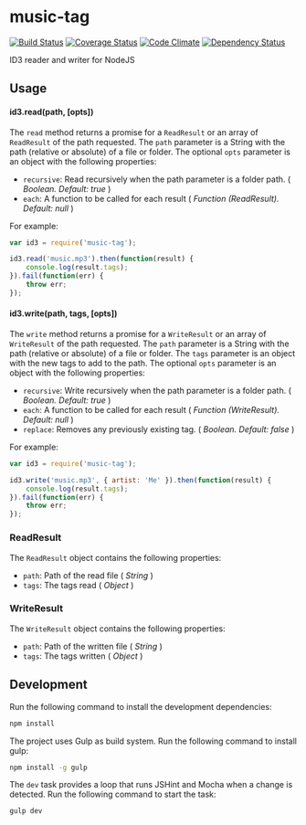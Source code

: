# music-tag

[![Build Status](https://travis-ci.org/gnavalesi/music-tag.svg?branch=master)](https://travis-ci.org/gnavalesi/music-tag) [![Coverage Status](https://coveralls.io/repos/github/gnavalesi/music-tag/badge.svg?branch=master)](https://coveralls.io/github/gnavalesi/music-tag?branch=master) [![Code Climate](https://codeclimate.com/github/gnavalesi/music-tag/badges/gpa.svg)](https://codeclimate.com/github/gnavalesi/music-tag) [![Dependency Status](https://www.versioneye.com/user/projects/5712a0ccfcd19a004544118e/badge.svg?style=flat)](https://www.versioneye.com/user/projects/5712a0ccfcd19a004544118e)

ID3 reader and writer for NodeJS

## Usage

#### id3.read(path, [opts])

The `read` method returns a promise for a `ReadResult` or an array of `ReadResult` of the path requested. The `path` parameter is a 
 String with the path (relative or absolute) of a file or folder. The optional `opts` parameter is an object with the
 following properties:
 
 - ```recursive```: Read recursively when the path parameter is a folder path. ( _Boolean. Default: true_ )
 - ```each```: A function to be called for each result ( _Function (ReadResult). Default: null_ )
 
For example:
 
```javascript
var id3 = require('music-tag');

id3.read('music.mp3').then(function(result) {
	console.log(result.tags);
}).fail(function(err) {
	throw err;
});
```

#### id3.write(path, tags, [opts])

The `write` method returns a promise for a `WriteResult` or an array of `WriteResult` of the path requested. The `path` parameter 
 is a String with the path (relative or absolute) of a file or folder. The `tags` parameter is an object with the new 
 tags to add to the path. The optional `opts` parameter is an object with the following properties:
 
 - ```recursive```: Write recursively when the path parameter is a folder path. ( _Boolean. Default: true_ )
 - ```each```: A function to be called for each result ( _Function (WriteResult). Default: null_ )
 - ```replace```: Removes any previously existing tag. ( _Boolean. Default: false_ )
 
For example:
 
```javascript
var id3 = require('music-tag');

id3.write('music.mp3', { artist: 'Me' }).then(function(result) {
	console.log(result.tags);
}).fail(function(err) {
	throw err;
});
```

### ReadResult

The `ReadResult` object contains the following properties:

 - ```path```: Path of the read file ( _String_ )
 - ```tags```: The tags read ( _Object_ )

### WriteResult

The `WriteResult` object contains the following properties:

 - ```path```: Path of the written file ( _String_ )
 - ```tags```: The tags written ( _Object_ )
 

## Development

Run the following command to install the development dependencies:
```bash
npm install
```

The project uses Gulp as build system. Run the following command to install gulp:
```bash
npm install -g gulp
```

The `dev` task provides a loop that runs JSHint and Mocha when a change is detected. Run the following command to start the task:
```bash
gulp dev
```